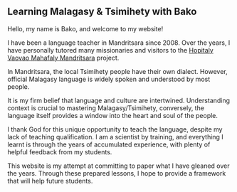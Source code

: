 ## Learning Malagasy & Tsimihety with Bako

Hello, my name is Bako, and welcome to my website! 

I have been a language teacher in Mandritsara since 2008. Over the years, I have personally tutored many missionaries and visitors to the [Hopitaly Vaovao Mahafaly Mandritsara](https://www.mandritsara.org.uk/) project.

In Mandritsara, the local Tsimihety people have their own dialect. However, official Malagasy language is widely spoken and understood by most people. 

It is my firm belief that language and culture are intertwined. Understanding context is crucial to mastering Malagasy/Tsimihety, conversely, the language itself provides a window into the heart and soul of the people. 

I thank God for this unique opportunity to teach the language, despite my lack of teaching qualification. I am a scientist by training, and everything I learnt is through the years of accumulated experience, with plenty of helpful feedback from my students.

This website is my attempt at committing to paper what I have gleaned over the years. Through these prepared lessons, I hope to provide a framework that will help future students.






